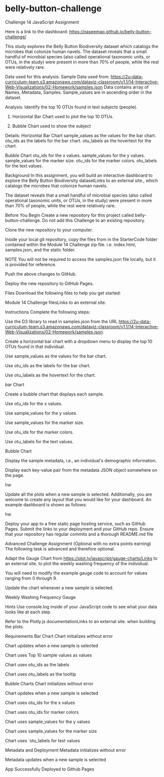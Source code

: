 # belly-button-challenge
Challenge 14   JavaScript Assignment

Here is a link to the dashboard: https://naseemao.github.io/belly-button-challenge/

This study explores the Belly Button Biodiversity dataset which catalogs the microbes that colonize human navels. 
The dataset reveals that a small handful of microbial species (also called operational taxonomic units, or OTUs, in the study) were present in more than 70% of people, while the rest were relatively rare.

Data used for this analysis:
Sample Data used from: https://2u-data-curriculum-team.s3.amazonaws.com/dataviz-classroom/v1.1/14-Interactive-Web-Visualizations/02-Homework/samples.json
Data contains array of Names, Metadata, Samples. 
Sample_values are in ascending order in the dataset. 


Analysis: 
Identify the top 10 OTUs found in test subjects (people).

1. Horizontal Bar Chart used to plot the top 10 OTUs. 

2. Bubble Chart used to show the subject

Details: 
Horizontal Bar Chart
sample_values as the values for the bar chart.
otu_ids as the labels for the bar chart.
otu_labels as the hovertext for the chart.

Bubble Chart
otu_ids for the x values.
sample_values for the y values.
sample_values for the marker size.
otu_ids for the marker colors.
otu_labels for the text values.

Background
In this assignment, you will build an interactive dashboard to explore the Belly Button Biodiversity datasetLinks to an external site., which catalogs the microbes that colonize human navels.

The dataset reveals that a small handful of microbial species (also called operational taxonomic units, or OTUs, in the study) were present in more than 70% of people, while the rest were relatively rare.

Before You Begin
Create a new repository for this project called belly-button-challenge. Do not add this Challenge to an existing repository.

Clone the new repository to your computer.

Inside your local git repository, copy the files from in the StarterCode folder contained within the Module 14 Challenge zip file. i.e. index.html, samples.json, and the static folder.

NOTE
You will not be required to access the samples.json file locally, but it is provided for reference.

Push the above changes to GitHub.

Deploy the new repository to GitHub Pages.

Files
Download the following files to help you get started:

Module 14 Challenge filesLinks to an external site.

Instructions
Complete the following steps:

Use the D3 library to read in samples.json from the URL https://2u-data-curriculum-team.s3.amazonaws.com/dataviz-classroom/v1.1/14-Interactive-Web-Visualizations/02-Homework/samples.json.

Create a horizontal bar chart with a dropdown menu to display the top 10 OTUs found in that individual.

Use sample_values as the values for the bar chart.

Use otu_ids as the labels for the bar chart.

Use otu_labels as the hovertext for the chart.

bar Chart

Create a bubble chart that displays each sample.

Use otu_ids for the x values.

Use sample_values for the y values.

Use sample_values for the marker size.

Use otu_ids for the marker colors.

Use otu_labels for the text values.

Bubble Chart

Display the sample metadata, i.e., an individual's demographic information.

Display each key-value pair from the metadata JSON object somewhere on the page.

hw

Update all the plots when a new sample is selected. Additionally, you are welcome to create any layout that you would like for your dashboard. An example dashboard is shown as follows:

hw

Deploy your app to a free static page hosting service, such as GitHub Pages. Submit the links to your deployment and your GitHub repo. Ensure that your repository has regular commits and a thorough README.md file

Advanced Challenge Assignment (Optional with no extra points earning)
The following task is advanced and therefore optional.

Adapt the Gauge Chart from https://plot.ly/javascript/gauge-charts/Links to an external site. to plot the weekly washing frequency of the individual.

You will need to modify the example gauge code to account for values ranging from 0 through 9.

Update the chart whenever a new sample is selected.

Weekly Washing Frequency Gauge

Hints
Use console.log inside of your JavaScript code to see what your data looks like at each step.

Refer to the Plotly.js documentationLinks to an external site. when building the plots.

Requirements
Bar Chart 
Chart initializes without error 

Chart updates when a new sample is selected 

Chart uses Top 10 sample values as values 

Chart uses otu_ids as the labels 

Chart uses otu_labels as the tooltip 

Bubble Charts 
Chart initializes without error 

Chart updates when a new sample is selected 

Chart uses otu_ids for the x values 

Chart uses otu_ids for marker colors 

Chart uses sample_values for the y values 

Chart uses sample_values for the marker size 

Chart uses `otu_labels for text values 

Metadata and Deployment 
Metadata initializes without error 

Metadata updates when a new sample is selected 

App Successfully Deployed to Github Pages 



